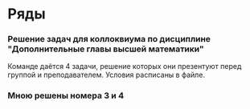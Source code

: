 # Ряды
### Решение задач для коллоквиума по дисциплине "Дополнительные главы высшей математики"
Команде даётся 4 задачи, решение которых они презентуют перед группой и преподавателем.
Условия расписаны в файле.
### Мною решены номера 3 и 4
